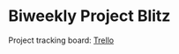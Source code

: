 # Biweekly Project Blitz
Project tracking board: [Trello](https://trello.com/b/EDjBGPle/project-blitz-2023)
